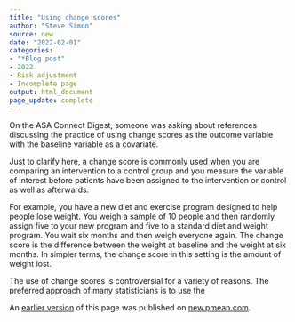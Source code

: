 ```yaml
---
title: "Using change scores"
author: "Steve Simon"
source: new
date: "2022-02-01"
categories: 
- "*Blog post"
- 2022
- Risk adjustment
- Incomplete page
output: html_document
page_update: complete
---
```


On the ASA Connect Digest, someone was asking about references discussing the practice of using change scores as the outcome variable with the baseline variable as a covariate.

Just to clarify here, a change score is commonly used when you are comparing an intervention to a control group and you measure the variable of interest before patients have been assigned to the intervention or control as well as afterwards.

For example, you have a new diet and exercise program designed to help people lose weight. You weigh a sample of 10 people and then randomly assign five to your new program and five to a standard diet and weight program. You wait six months and then weigh everyone again. The change score is the difference between the weight at baseline and the weight at six months. In simpler terms, the change score in this setting is the amount of weight lost.

The use of change scores is controversial for a variety of reasons. The preferred approach of many statisticians is to use the 

An [earlier version][sim2] of this page was published on [new.pmean.com][sim1].

[sim1]: http://new.pmean.com
[sim2]: http://new.pmean.com/baseline-covariate/
